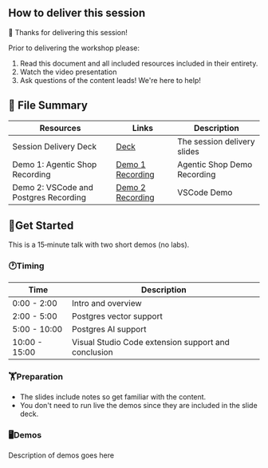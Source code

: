 ## How to deliver this session

🥇 Thanks for delivering this session!

Prior to delivering the workshop please:

1. Read this document and all included resources included in their entirety.
2. Watch the video presentation
3. Ask questions of the content leads! We're here to help!


## 📁 File Summary

| Resources          | Links                            | Description |
|-------------------|----------------------------------|-------------------|
| Session Delivery Deck     |  [Deck](https://aka.ms/AAy25c0) | The session delivery slides |
| Demo 1: Agentic Shop Recording | [Demo 1 Recording](https://aka.ms/AAy1xkd) | Agentic Shop Demo Recording |
| Demo 2: VSCode and Postgres Recording  | [Demo 2 Recording](https://aka.ms/AAy1xke) | VSCode Demo |

## 🚀Get Started

This is a 15‑minute talk with two short demos (no labs).

### 🕐Timing

| Time        | Description 
--------------|-------------
0:00 - 2:00   | Intro and overview
2:00 - 5:00   | Postgres vector support
5:00 - 10:00  | Postgres AI support
10:00 - 15:00 | Visual Studio Code extension support and conclusion

### 🏋️Preparation

- The slides include notes so get familiar with the content.
- You don't need to run live the demos since they are included in the slide deck.

### 🖥️Demos

Description of demos goes here
